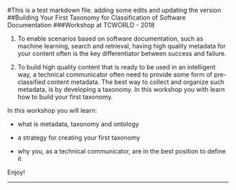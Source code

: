 #This is a test markdown file. adding some edits and updating the version
##Building Your First Taxonomy for Classification of Software Documentation
###Workshop at TCWORLD - 2018

1. To enable scenarios based on software documentation, such as machine learning, search and retrieval, having high quality metadata for your content often is the key differentiator between success and failure.


1. To build high quality content that is ready to be used in an intelligent way, a technical communicator often need to provide some form of pre-classified content metadata. The best way to collect and organize such metadata, is by developing a taxonomy. In this workshop you with learn how to build your first taxonomy.

In this workshop you will learn:


- what is metadata, taxonomy and ontology


- a strategy for creating your first taxonomy


- why you, as a technical communicator, are in the best position to define it


Enjoy!


----------
